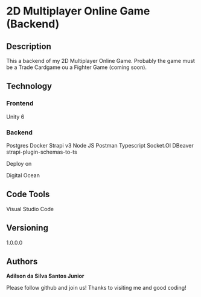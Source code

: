 # 2D Multiplayer Online Game (Backend)
## Description 

This a backend of my 2D Multiplayer Online Game. Probably the game must be a Trade Cardgame ou a Fighter Game (coming soon).

## Technology 

### Frontend

Unity 6

### Backend

Postgres
Docker
Strapi v3 
Node JS 
Postman 
Typescript 
Socket.OI 
DBeaver 
strapi-plugin-schemas-to-ts 

Deploy on

Digital Ocean

## Code Tools

Visual Studio Code
  
## Versioning

1.0.0.0

## Authors
**Adilson da Silva Santos Junior** 

Please follow github and join us!
Thanks to visiting me and good coding!
